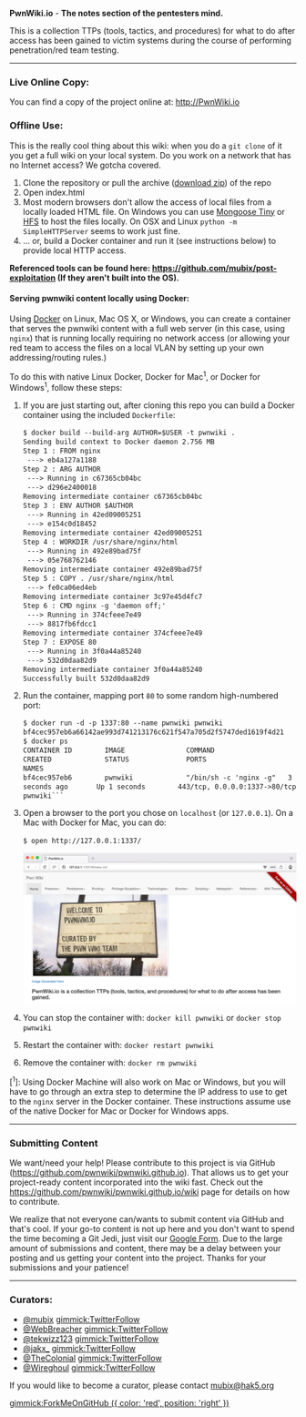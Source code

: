 **PwnWiki.io** - __The notes section of the pentesters mind.__

This is a collection TTPs (tools, tactics, and procedures) for what to do after access has been gained to victim systems during the course of performing penetration/red team testing.

- - - - - -
### Live Online Copy:
You can find a copy of the project online at: http://PwnWiki.io

### Offline Use:
This is the really cool thing about this wiki: when you do a ```git clone``` of it you get a full wiki on your local system. Do you work on a network that has no Internet access? We gotcha covered.

  1. Clone the repository or pull the archive ([download zip](https://github.com/pwnwiki/pwnwiki.github.io/archive/master.zip)) of the repo
  2. Open index.html
  3. Most modern browsers don't allow the access of local files from a locally loaded HTML file. On Windows you can use [Mongoose Tiny](http://cesanta.com/downloads.html) or [HFS](http://www.rejetto.com/hfs/) to host the files locally. On OSX and Linux `python -m SimpleHTTPServer` seems to work just fine.
  4. ... or, build a Docker container and run it (see instructions below) to provide local HTTP access.

**Referenced tools can be found here: https://github.com/mubix/post-exploitation (If they aren't built into the OS).**

#### Serving pwnwiki content locally using Docker:

Using [Docker](https://www.docker.com) on Linux, Mac OS X, or Windows, you can create a container
that serves the pwnwiki content with a full web server (in this case, using `nginx`) that is running
locally requiring no network access (or allowing your red team to access the files on a local VLAN
by setting up your own addressing/routing rules.)

To do this with native Linux Docker, Docker for Mac<sup>1</sup>, or Docker for Windows<sup>1</sup>, follow these steps:

  1. If you are just starting out, after cloning this repo you can build a Docker container
     using the included ``Dockerfile``:

         $ docker build --build-arg AUTHOR=$USER -t pwnwiki .
         Sending build context to Docker daemon 2.756 MB
         Step 1 : FROM nginx
          ---> eb4a127a1188
         Step 2 : ARG AUTHOR
          ---> Running in c67365cb04bc
          ---> d296e2400018
         Removing intermediate container c67365cb04bc
         Step 3 : ENV AUTHOR $AUTHOR
          ---> Running in 42ed09005251
          ---> e154c0d18452
         Removing intermediate container 42ed09005251
         Step 4 : WORKDIR /usr/share/nginx/html
          ---> Running in 492e89bad75f
          ---> 05e768762146
         Removing intermediate container 492e89bad75f
         Step 5 : COPY . /usr/share/nginx/html
          ---> fe0ca06ed4eb
         Removing intermediate container 3c97e45d4fc7
         Step 6 : CMD nginx -g 'daemon off;'
          ---> Running in 374cfeee7e49
          ---> 8817fb6fdcc1
         Removing intermediate container 374cfeee7e49
         Step 7 : EXPOSE 80
          ---> Running in 3f0a44a85240
          ---> 532d0daa82d9
         Removing intermediate container 3f0a44a85240
         Successfully built 532d0daa82d9
    
  2. Run the container, mapping port `80` to some random high-numbered port:

         $ docker run -d -p 1337:80 --name pwnwiki pwnwiki
         bf4cec957eb6a66142ae993d741213176c621f547a705d2f5747ded1619f4d21
         $ docker ps
         CONTAINER ID        IMAGE               COMMAND                  CREATED             STATUS              PORTS                           NAMES
         bf4cec957eb6        pwnwiki             "/bin/sh -c 'nginx -g"   3 seconds ago       Up 1 seconds        443/tcp, 0.0.0.0:1337->80/tcp   pwnwiki```

  3. Open a browser to the port you chose on `localhost` (or `127.0.0.1`). On a Mac with Docker for Mac, you can do:

     ```$ open http://127.0.0.1:1337/```

     ![pwnwiki from Docker container](images/docker-pwnwiki.png)

  4. You can stop the container with: `docker kill pwnwiki` or `docker stop pwnwiki`

  5. Restart the container with: `docker restart pwnwiki`

  6. Remove the container with: `docker rm pwnwiki`

[<sup>1</sup>]: Using Docker Machine will also work on Mac or Windows, but you will have to go
through an extra step to determine the IP address to use to get to the `nginx`
server in the Docker container. These instructions assume use of the native
Docker for Mac or Docker for Windows apps.

- - - - - -
### Submitting Content
We want/need your help! Please contribute to this project is via GitHub (https://github.com/pwnwiki/pwnwiki.github.io). That allows us to get your project-ready content incorporated into the wiki fast. Check out the https://github.com/pwnwiki/pwnwiki.github.io/wiki page for details on how to contribute.

We realize that not everyone can/wants to submit content via GitHub and that's cool. If your go-to content is not up here and you don't want to spend the time becoming a Git Jedi, just visit our [Google Form](https://docs.google.com/forms/d/1N7-jRjnUXoz-UwB2h0du2IrskFJW6hBGs4YsTwvEncE/viewform). Due to the large amount of submissions and content, there may be a delay between your posting and us getting your content into the project. Thanks for your submissions and your patience! 

- - - - - -
### Curators:

  * [@mubix](https://twitter.com/mubix) [gimmick:TwitterFollow](@mubix)
  * [@WebBreacher](https://twitter.com/webbreacher) [gimmick:TwitterFollow](@WebBreacher)
  * [@tekwizz123](https://twitter.com/tekwizz123) [gimmick:TwitterFollow](@tekwizz123)
  * [@jakx_](https://twitter.com/jakx_) [gimmick:TwitterFollow](@jakx_)
  * [@TheColonial](https://twitter.com/TheColonial) [gimmick:TwitterFollow](@TheColonial)
  * [@Wireghoul](https://twitter.com/Wireghoul) [gimmick:TwitterFollow](@Wireghoul)
  
If you would like to become a curator, please contact [mubix@hak5.org](mailto:mubix@hak5.org)

[gimmick:ForkMeOnGitHub ({ color: 'red',  position: 'right' })](http://www.github.com/pwnwiki/pwnwiki.github.io/)
